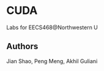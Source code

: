CUDA
===================================

Labs for EECS468@Northwestern U

Authors
----------------------------------
Jian Shao, Peng Meng, Akhil Guliani
